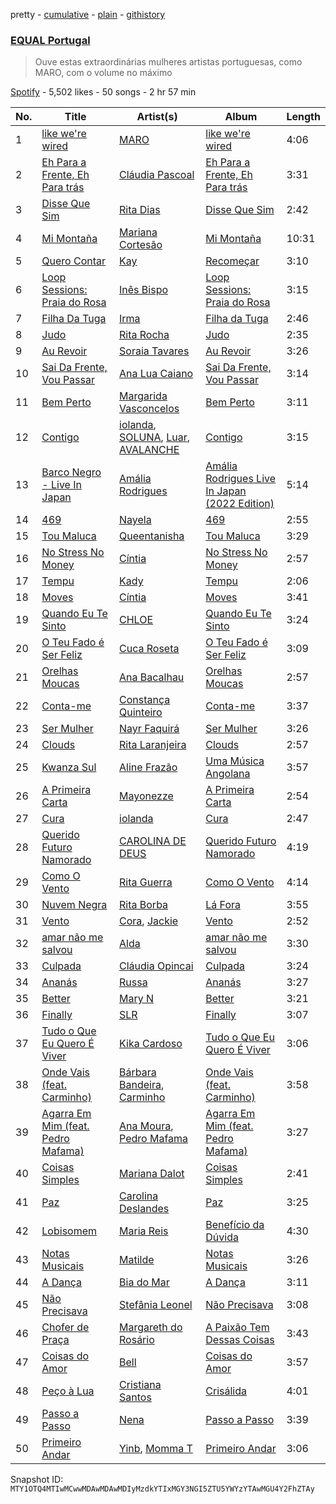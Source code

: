 pretty - [cumulative](/playlists/cumulative/37i9dQZF1DXa3XvSefBFmb.md) - [plain](/playlists/plain/37i9dQZF1DXa3XvSefBFmb) - [githistory](https://github.githistory.xyz/mackorone/spotify-playlist-archive/blob/main/playlists/plain/37i9dQZF1DXa3XvSefBFmb)

### [EQUAL Portugal](https://open.spotify.com/playlist/37i9dQZF1DXa3XvSefBFmb)

> Ouve estas extraordinárias mulheres artistas portuguesas, como MARO, com o volume no máximo

[Spotify](https://open.spotify.com/user/spotify) - 5,502 likes - 50 songs - 2 hr 57 min

| No. | Title | Artist(s) | Album | Length |
|---|---|---|---|---|
| 1 | [like we're wired](https://open.spotify.com/track/0jWQBmBX3jowX8AuUXmzjq) | [MARO](https://open.spotify.com/artist/3NP4jJcW3R6qO6rbtnH0wn) | [like we're wired](https://open.spotify.com/album/3MZUsQ4bHveRDrwIxVV40S) | 4:06 |
| 2 | [Eh Para a Frente, Eh Para trás](https://open.spotify.com/track/3elqH6YbzTGQtlYdlmIbZC) | [Cláudia Pascoal](https://open.spotify.com/artist/4mgrIhoYnm5QMXkDHhPaDJ) | [Eh Para a Frente, Eh Para trás](https://open.spotify.com/album/3srSDFJhgwBetFxmT1nvgM) | 3:31 |
| 3 | [Disse Que Sim](https://open.spotify.com/track/4kDI9caBU7ZU4GS1UE81TE) | [Rita Dias](https://open.spotify.com/artist/1Sz1D01Jw9BQq7fwW1yvqK) | [Disse Que Sim](https://open.spotify.com/album/26q7TiQAry0szrfxFr9AYp) | 2:42 |
| 4 | [Mi Montaña](https://open.spotify.com/track/7sYyzoRnUsQReKEuFUhs7d) | [Mariana Cortesão](https://open.spotify.com/artist/3SDCsDkaKp4ufaOh4gRMjG) | [Mi Montaña](https://open.spotify.com/album/7p6EQ8Zy2hxkUNfJdzkWPk) | 10:31 |
| 5 | [Quero Contar](https://open.spotify.com/track/5JspFGLSuUuOa7TchlmqPT) | [Kay](https://open.spotify.com/artist/6Uw5l8zvH5orfAvHV2xXoP) | [Recomeçar](https://open.spotify.com/album/69UJYUj2v6zTV5WBKkUcj5) | 3:10 |
| 6 | [Loop Sessions: Praia do Rosa](https://open.spotify.com/track/19ysopXPLNK3hagon87ZWS) | [Inês Bispo](https://open.spotify.com/artist/6pFehvqhKKnRTP0EP060RZ) | [Loop Sessions: Praia do Rosa](https://open.spotify.com/album/05A4cYIc8LuiX85SOIX2yO) | 3:15 |
| 7 | [Filha Da Tuga](https://open.spotify.com/track/45xbI2zYwzO0eZRplOtn5b) | [Irma](https://open.spotify.com/artist/06bkZI3iWhUmFYWNovMkCp) | [Filha da Tuga](https://open.spotify.com/album/0Y02EPeDM8ULYof2SbV7aN) | 2:46 |
| 8 | [Judo](https://open.spotify.com/track/4OIDijcueOohTPwAOENKrb) | [Rita Rocha](https://open.spotify.com/artist/6zACiTxKXpO8M50M065iDy) | [Judo](https://open.spotify.com/album/74y7PCwTiSW8rc4NqJ6HXO) | 2:35 |
| 9 | [Au Revoir](https://open.spotify.com/track/0FdlrJvsozfuDLbMt6x4qJ) | [Soraia Tavares](https://open.spotify.com/artist/6QcqOXBfmED0nyVmhzFPNX) | [Au Revoir](https://open.spotify.com/album/73FV08Q7NYBKIYUTy2voNw) | 3:26 |
| 10 | [Sai Da Frente, Vou Passar](https://open.spotify.com/track/5DGfI3DkbgaiVUdA44Zq9G) | [Ana Lua Caiano](https://open.spotify.com/artist/6TeD6DGSCfviinhl40SvYF) | [Sai Da Frente, Vou Passar](https://open.spotify.com/album/5By89shZkEYtTwXyMxCOe0) | 3:14 |
| 11 | [Bem Perto](https://open.spotify.com/track/7JNtgj9GCVlhUC4oGyR90u) | [Margarida Vasconcelos](https://open.spotify.com/artist/6R5cBF5xIxveaGIefYV2C9) | [Bem Perto](https://open.spotify.com/album/64mVaFwyn0iMAd2xV1Y9xH) | 3:11 |
| 12 | [Contigo](https://open.spotify.com/track/4YfGVuLMxt2uCB5Ohe6Ifb) | [iolanda](https://open.spotify.com/artist/37VYsW0OfWchi5qpCDOv1b), [SOLUNA](https://open.spotify.com/artist/6sIsLfY5y0OFtBSbSNEjmW), [Luar](https://open.spotify.com/artist/54UNyigkNiGMQhPzmjO6qX), [AVALANCHE](https://open.spotify.com/artist/1BRFw2SgH5VM5P0FLmFp3z) | [Contigo](https://open.spotify.com/album/0AilYfQz054x9NjzmIgiik) | 3:15 |
| 13 | [Barco Negro \- Live In Japan](https://open.spotify.com/track/7cOt0FxNrUM4EVtqVXUlSh) | [Amália Rodrigues](https://open.spotify.com/artist/0DBF33ctUe4yhxKP3eTcCt) | [Amália Rodrigues Live In Japan \(2022 Edition\)](https://open.spotify.com/album/5bjeDouS3uV4Vz0TnQq3yp) | 5:14 |
| 14 | [469](https://open.spotify.com/track/5izsIQaHmew3R2dzySz0EG) | [Nayela](https://open.spotify.com/artist/7bJaYw4jbgEpFicu97uMgH) | [469](https://open.spotify.com/album/0688sP9kWJoNixqn9h0IN3) | 2:55 |
| 15 | [Tou Maluca](https://open.spotify.com/track/6Y5xDB74uPmRZzvDkmeFEz) | [Queentanisha](https://open.spotify.com/artist/6rrpOVmgZi95NRA4VKrpam) | [Tou Maluca](https://open.spotify.com/album/6svQ4PmAkv0FlvaEfJgyU3) | 3:29 |
| 16 | [No Stress No Money](https://open.spotify.com/track/0RyfhIcs0AQwwXHoqrSjcg) | [Cíntia](https://open.spotify.com/artist/4WqTcvQjAIpyRqnWX6jRmU) | [No Stress No Money](https://open.spotify.com/album/21XZSV4v4PA8cDsaUyip0l) | 2:57 |
| 17 | [Tempu](https://open.spotify.com/track/4Uo5YjQAWOU8BmK8eRb40P) | [Kady](https://open.spotify.com/artist/2tR18g0y9MW8OsxxwzqpIz) | [Tempu](https://open.spotify.com/album/6T1JKW2xC71BY2FabGeZmA) | 2:06 |
| 18 | [Moves](https://open.spotify.com/track/6Qd0m5xN4ngZvHdyy1SMVy) | [Cíntia](https://open.spotify.com/artist/4WqTcvQjAIpyRqnWX6jRmU) | [Moves](https://open.spotify.com/album/53U31iP9TMufcyKtWHabAh) | 3:41 |
| 19 | [Quando Eu Te Sinto](https://open.spotify.com/track/48fO0Lhu8lzQHLxQsDM83o) | [CHLOE](https://open.spotify.com/artist/2sohJUFgwhJEjrbm4QzSfW) | [Quando Eu Te Sinto](https://open.spotify.com/album/1vCYnfuDNTE9cYvCx3JnN1) | 3:24 |
| 20 | [O Teu Fado é Ser Feliz](https://open.spotify.com/track/6uIShoSCezseGZOZdU6qbk) | [Cuca Roseta](https://open.spotify.com/artist/5JfkzRrPKWcMQenALP3UKL) | [O Teu Fado é Ser Feliz](https://open.spotify.com/album/5tUMyzFbv095p9qoojikx5) | 3:09 |
| 21 | [Orelhas Moucas](https://open.spotify.com/track/5TVSb80c9O3SWBUSeUh3gM) | [Ana Bacalhau](https://open.spotify.com/artist/39eI4tC8L0YqmljynE71VF) | [Orelhas Moucas](https://open.spotify.com/album/3OxjvFlQT3UTpn2iEJitV9) | 2:57 |
| 22 | [Conta\-me](https://open.spotify.com/track/2jzw8D6jbndbwYambYs3Fc) | [Constança Quinteiro](https://open.spotify.com/artist/4BklsgbRXLBkddcA93W1DZ) | [Conta\-me](https://open.spotify.com/album/6yiecrWiDNF8cR8EKSzZFV) | 3:37 |
| 23 | [Ser Mulher](https://open.spotify.com/track/30oVq7DYscRKPts5ry5CFs) | [Nayr Faquirá](https://open.spotify.com/artist/04UMTpKorelINdwYKsM9Tb) | [Ser Mulher](https://open.spotify.com/album/2KEcHj85NXJskjYgYaiBEc) | 3:26 |
| 24 | [Clouds](https://open.spotify.com/track/1bL0YIoydaag05wXcMLKCR) | [Rita Laranjeira](https://open.spotify.com/artist/735I0mtgf6ECtaqLkSEX9b) | [Clouds](https://open.spotify.com/album/5U6yQtanwTiGlhLFlGIA6L) | 2:57 |
| 25 | [Kwanza Sul](https://open.spotify.com/track/3wee6Fymfcvt9LH4DIU2i8) | [Aline Frazão](https://open.spotify.com/artist/6IsFWHFEmSi9ZYnf7JYVLO) | [Uma Música Angolana](https://open.spotify.com/album/5Etk8veWJAYvVJorNwZfcI) | 3:57 |
| 26 | [A Primeira Carta](https://open.spotify.com/track/2Tpgbc5ThpBtWF8m1sP4jW) | [Mayonezze](https://open.spotify.com/artist/5IihFK8bNjA7paKtVAdej9) | [A Primeira Carta](https://open.spotify.com/album/4RUvVf1COv2YcUWwAO0w2g) | 2:54 |
| 27 | [Cura](https://open.spotify.com/track/65qS9nnzZApHbaXmgfRdIy) | [iolanda](https://open.spotify.com/artist/37VYsW0OfWchi5qpCDOv1b) | [Cura](https://open.spotify.com/album/3hQvIFMzmbiWE2RvX8Fu3F) | 2:47 |
| 28 | [Querido Futuro Namorado](https://open.spotify.com/track/4Jr8T5PEyi9yvahMTw1W4o) | [CAROLINA DE DEUS](https://open.spotify.com/artist/0CwJCUfVGXjdMvyLzJNwFH) | [Querido Futuro Namorado](https://open.spotify.com/album/72SvQQWEG3ZE4iJS5n7jsE) | 4:19 |
| 29 | [Como O Vento](https://open.spotify.com/track/0Pguh2USTnyVnaPK9oJJpB) | [Rita Guerra](https://open.spotify.com/artist/79CcwQyVLb6A4AHul0WNEw) | [Como O Vento](https://open.spotify.com/album/1BsQ8nRQTeA6D4GMEqzcu4) | 4:14 |
| 30 | [Nuvem Negra](https://open.spotify.com/track/284WpL1jJFUPDRcJEdFvl4) | [Rita Borba](https://open.spotify.com/artist/5jI7gxfnNYGnyeyBADXzzb) | [Lá Fora](https://open.spotify.com/album/1Q6u8RaKEYgWPhhLxu5egU) | 3:55 |
| 31 | [Vento](https://open.spotify.com/track/7sn5PxtRuPDS8HuWyWxOHr) | [Cora](https://open.spotify.com/artist/3ZC3YPJ5cPRz0CRjIcnUhB), [Jackie](https://open.spotify.com/artist/3DonXKWiwWaVZdaHuWXl4v) | [Vento](https://open.spotify.com/album/4QwnkhxCQEgVnmAvUSquRX) | 2:52 |
| 32 | [amar não me salvou](https://open.spotify.com/track/6cl4yzF0FKFQCScFPWHBd5) | [Alda](https://open.spotify.com/artist/4CjRGRc2YUoFVRhx8i6UzH) | [amar não me salvou](https://open.spotify.com/album/0bRiQUIWZicGLaQWVQTLMs) | 3:30 |
| 33 | [Culpada](https://open.spotify.com/track/045fggqX6wMuZoF6viTJ7B) | [Cláudia Opincai](https://open.spotify.com/artist/2WeQMd21SNrJNXTDmZO9SM) | [Culpada](https://open.spotify.com/album/4Gim5CIoKGEK85o025N8U8) | 3:24 |
| 34 | [Ananás](https://open.spotify.com/track/1iTdMDcECY3gL6SuHyrBGD) | [Russa](https://open.spotify.com/artist/0xvJ9qU06BFpjboJHMulTm) | [Ananás](https://open.spotify.com/album/5MjlR3MAEEhMzwkyWGBLIj) | 3:27 |
| 35 | [Better](https://open.spotify.com/track/6GgIV5XFR01SZYDza2POge) | [Mary N](https://open.spotify.com/artist/12bNvbaCaPa9AWxhFyAInb) | [Better](https://open.spotify.com/album/0WYvsQWwVEQw9VdzzFYqJe) | 3:21 |
| 36 | [Finally](https://open.spotify.com/track/0qDhMXqweX0LY3vAS4nQPP) | [SLR](https://open.spotify.com/artist/76VHpa0HS1HbibsmCYo4oD) | [Finally](https://open.spotify.com/album/7tlGWhfMn36RACF2LdKqMh) | 3:07 |
| 37 | [Tudo o Que Eu Quero É Viver](https://open.spotify.com/track/2v2hmJEFDyQJws7tww1nrj) | [Kika Cardoso](https://open.spotify.com/artist/3K7KzjZsuGkteiNm9hPu7A) | [Tudo o Que Eu Quero É Viver](https://open.spotify.com/album/6iVvjoF88xROLDPQiqiKiI) | 3:06 |
| 38 | [Onde Vais \(feat\. Carminho\)](https://open.spotify.com/track/4xigvdbvlzxJIIZGIg6eGT) | [Bárbara Bandeira](https://open.spotify.com/artist/4zhMand4AowXuUz4VpGiTJ), [Carminho](https://open.spotify.com/artist/6I1r8xKn6bCeionvZVdzdR) | [Onde Vais \(feat\. Carminho\)](https://open.spotify.com/album/2qUlkECr3lYwfkWSSTtr16) | 3:58 |
| 39 | [Agarra Em Mim \(feat\. Pedro Mafama\)](https://open.spotify.com/track/5yu0OwxUuJtvXhdwhhBZWI) | [Ana Moura](https://open.spotify.com/artist/5HjL8Wcg8TdKTABDci2mB7), [Pedro Mafama](https://open.spotify.com/artist/69ca2Xp6iQx8kzL4jXnrWk) | [Agarra Em Mim \(feat\. Pedro Mafama\)](https://open.spotify.com/album/6CqZSvWGgVgAAOIG8PtZLQ) | 3:27 |
| 40 | [Coisas Simples](https://open.spotify.com/track/7etq2T78Y4Vwi8n0aoo6SS) | [Mariana Dalot](https://open.spotify.com/artist/58FpRmP3RvLQW4FuJ44Y6P) | [Coisas Simples](https://open.spotify.com/album/0HXeCmtqSa8mlEGlD6mSbc) | 2:41 |
| 41 | [Paz](https://open.spotify.com/track/72ecBkW6t3u3N3cdpZLX3L) | [Carolina Deslandes](https://open.spotify.com/artist/6xolQjWFT24ykWke55u9fU) | [Paz](https://open.spotify.com/album/4qiNZg6XpXyTKeQhKdd1Ro) | 3:25 |
| 42 | [Lobisomem](https://open.spotify.com/track/6s2dfXDxAS9o1IculpMGFW) | [Maria Reis](https://open.spotify.com/artist/0DWQj8MLymKN8IpUcB2Yh9) | [Benefício da Dúvida](https://open.spotify.com/album/1yhNNdKPvfXDXrJvKoZBB3) | 4:30 |
| 43 | [Notas Musicais](https://open.spotify.com/track/09W7qDy90wDEs3MBZZxKc6) | [Matilde](https://open.spotify.com/artist/6k5suR9VW94cqebhOpwNvy) | [Notas Musicais](https://open.spotify.com/album/3kQErDbdu07y9nVBbTagxB) | 3:26 |
| 44 | [A Dança](https://open.spotify.com/track/6ukT0RAeQNGDyTRBsAcVf6) | [Bia do Mar](https://open.spotify.com/artist/0WdKT67JWqBlLtOyF4e7eg) | [A Dança](https://open.spotify.com/album/5mre8Bv0ybBp8Lwk2vdAVL) | 3:11 |
| 45 | [Não Precisava](https://open.spotify.com/track/4mGkbo0tFPJxqpXbQ7IVDS) | [Stefânia Leonel](https://open.spotify.com/artist/5vBDGts6FgwIFgGezr0gZE) | [Não Precisava](https://open.spotify.com/album/4GDnPxE0MEGY9Ld4MGvRN2) | 3:08 |
| 46 | [Chofer de Praça](https://open.spotify.com/track/4b0KzXa1fCLiGyiVBXmqgq) | [Margareth do Rosário](https://open.spotify.com/artist/2C5iHsCaPbHJhs1WJippQg) | [A Paixão Tem Dessas Coisas](https://open.spotify.com/album/0Cp67FbumaMiaHyUDIXCvw) | 3:43 |
| 47 | [Coisas do Amor](https://open.spotify.com/track/0j3DDzUYyXxm59BN2c9fxl) | [Bell](https://open.spotify.com/artist/2MzxmqsbCtVa8qTZMDLBqh) | [Coisas do Amor](https://open.spotify.com/album/7lRhmURhIOWv3dQ0MlLPlH) | 3:57 |
| 48 | [Peço à Lua](https://open.spotify.com/track/2vjAOrT4cUfEFO4zY8LVur) | [Cristiana Santos](https://open.spotify.com/artist/4OpCM9nxs4mNk1q1OoW6fh) | [Crisálida](https://open.spotify.com/album/4kBCJXENrMBYUnz2l3X4GJ) | 4:01 |
| 49 | [Passo a Passo](https://open.spotify.com/track/7sjCw56rjoLqNionnjcRGC) | [Nena](https://open.spotify.com/artist/561qBVd91ZPE9yCURXt7BB) | [Passo a Passo](https://open.spotify.com/album/5xhJcZaQl9b1p7L0bZfsnj) | 3:39 |
| 50 | [Primeiro Andar](https://open.spotify.com/track/5j5UNlT7BlJkp1OL37If1x) | [Yinb](https://open.spotify.com/artist/2KmhbuIqupCuWoDpTidzrV), [Momma T](https://open.spotify.com/artist/2RwEXHPEe17Ekap37t6BBs) | [Primeiro Andar](https://open.spotify.com/album/6gwgtt8MWoQpYiHiVtzNfJ) | 3:06 |

Snapshot ID: `MTY1OTQ4MTIwMCwwMDAwMDAwMDIyMzdkYTIxMGY3NGI5ZTU5YWYzYTAwMGU4Y2FhZTAy`
